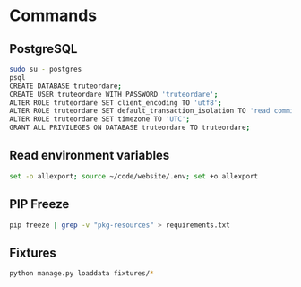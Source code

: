 # Commands

## PostgreSQL

```bash
sudo su - postgres
psql
CREATE DATABASE truteordare;
CREATE USER truteordare WITH PASSWORD 'truteordare';
ALTER ROLE truteordare SET client_encoding TO 'utf8';
ALTER ROLE truteordare SET default_transaction_isolation TO 'read committed';
ALTER ROLE truteordare SET timezone TO 'UTC';
GRANT ALL PRIVILEGES ON DATABASE truteordare TO truteordare;
```

## Read environment variables

```bash
set -o allexport; source ~/code/website/.env; set +o allexport
```

## PIP Freeze

```bash
pip freeze | grep -v "pkg-resources" > requirements.txt
```

## Fixtures

```bash
python manage.py loaddata fixtures/*
```
